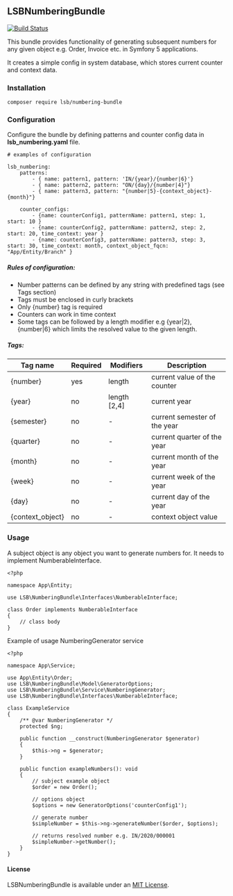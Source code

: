 LSBNumberingBundle
------------------

[![Build Status](https://travis-ci.com/LSBDataWeFeelIT/LSBNumberingBundle.svg?branch=master)](https://travis-ci.com/LSBDataWeFeelIT/LSBNumberingBundle)

This bundle provides functionality of generating subsequent numbers for any given object e.g. Order, Invoice etc. in Symfony 5 applications.
 
It creates a simple config in system database, which stores current counter and context data.


### Installation

```
composer require lsb/numbering-bundle
```

### Configuration
Configure the bundle by defining patterns and counter config data in **lsb_numbering.yaml** file.
```
# examples of configuration

lsb_numbering:
    patterns:
        - { name: pattern1, pattern: 'IN/{year}/{number|6}'}
        - { name: pattern2, pattern: "ON/{day}/{number|4}"}
        - { name: pattern3, pattern: "{number|5}-{context_object}-{month}"}

    counter_configs:
        - {name: counterConfig1, patternName: pattern1, step: 1, start: 10 }
        - {name: counterConfig2, patternName: pattern2, step: 2, start: 20, time_context: year }
        - {name: counterConfig3, patternName: pattern3, step: 3, start: 30, time_context: month, context_object_fqcn: "App/Entity/Branch" }

```
##### Rules of configuration:
* Number patterns can be defined by any string with predefined tags (see Tags section)
* Tags must be enclosed in curly brackets
* Only {number} tag is required
* Counters can work in time context
* Some tags can be followed by a length modifier e.g {year|2}, {number|6} which limits the resolved value to the given length.


##### Tags:
| Tag name | Required | Modifiers | Description |
| ------------- | ------------- | ------------- | ------------ |
| {number}  | yes | length | current value of the counter   |
| {year}  | no | length [2,4] | current year |
| {semester}  | no | - | current semester of the year   |
| {quarter}  | no | - | current quarter of the year   |
| {month}  | no | - | current month of the year  |
| {week}  | no | - | current week of the year   |
| {day}  | no | - | current day of the year  |
| {context_object}  | no | - | context object value  |


### Usage
A subject object is any object you want to generate numbers for. It needs to implement NumberableInterface.

```
<?php

namespace App\Entity;

use LSB\NumberingBundle\Interfaces\NumberableInterface;

class Order implements NumberableInterface
{
    // class body
}
```

Example of usage NumberingGenerator service
```
<?php

namespace App\Service;

use App\Entity\Order;
use LSB\NumberingBundle\Model\GeneratorOptions;
use LSB\NumberingBundle\Service\NumberingGenerator;
use LSB\NumberingBundle\Interfaces\NumberableInterface;

class ExampleService
{
    /** @var NumberingGenerator */
    protected $ng;

    public function __construct(NumberingGenerator $generator)
    {
        $this->ng = $generator;
    }

    public function exampleNumbers(): void
    {
        // subject example object
        $order = new Order();

        // options object
        $options = new GeneratorOptions('counterConfig1');

        // generate number
        $simpleNumber = $this->ng->generateNumber($order, $options);

        // returns resolved number e.g. IN/2020/000001
        $simpleNumber->getNumber(); 
    }
}
```

#### License

LSBNumberingBundle is available under an [MIT License](https://github.com/LSBDataWeFeelIT/LSBNumberingBundle/blob/master/LICENSE).
